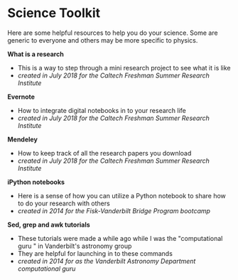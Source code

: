 # Science Toolkit

Here are some helpful resources to help you do your science. Some are generic to everyone and others may be more specific to physics. 

**What is a research**
* This is a way to step through a mini research project to see what it is like
* *created in July 2018 for the Caltech Freshman Summer Research Institute*

**Evernote**
* How to integrate digital notebooks in to your research life
* *created in July 2018 for the Caltech Freshman Summer Research Institute*


**Mendeley**
* How to keep track of all the research papers you download
* *created in July 2018 for the Caltech Freshman Summer Research Institute*

**iPython notebooks**
* Here is a sense of how you can utilize a Python notebook to share how to do your research with others
* *created in 2014 for the Fisk-Vanderbilt Bridge Program bootcamp*



**Sed, grep and awk tutorials**
* These tutorials were made a while ago while I was the "computational guru " in Vanderbilt's astronomy group
* They are helpful for launching in to these commands
* *created in 2014 for as the Vanderbilt Astronomy Department computational guru*

